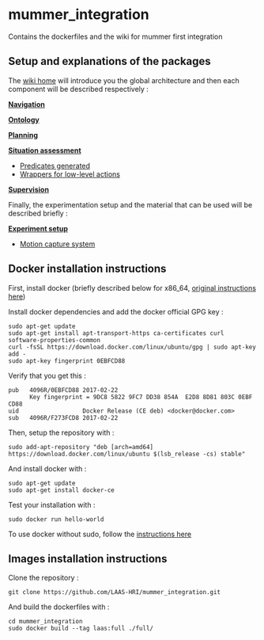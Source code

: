 # mummer_integration
Contains the dockerfiles and the wiki for mummer first integration

## Setup and explanations of the packages

The [wiki home](https://github.com/LAAS-HRI/mummer_integration/wiki) will introduce you the global architecture and then each component will be described respectively :

[**Navigation**](https://github.com/LAAS-HRI/mummer_integration/wiki/Navigation)

[**Ontology**](https://github.com/LAAS-HRI/mummer_integration/wiki/Ontology)

[**Planning**](https://github.com/LAAS-HRI/mummer_integration/wiki/Planning)

[**Situation assessment**](https://github.com/LAAS-HRI/mummer_integration/wiki/Situation-assessment)

* [Predicates generated](https://github.com/LAAS-HRI/mummer_integration/wiki/Predicates)
* [Wrappers for low-level actions](https://github.com/LAAS-HRI/mummer_integration/wiki/Wrappers)

[**Supervision**](https://github.com/LAAS-HRI/mummer_integration/wiki/Supervision)

Finally, the experimentation setup and the material that can be used will be described briefly :  

[**Experiment setup**](https://github.com/LAAS-HRI/mummer_integration/wiki/Experiment-setup)

* [Motion capture system](https://github.com/LAAS-HRI/mummer_integration/wiki/MotionCapture)

## Docker installation instructions

First, install docker (briefly described below for x86_64, [original instructions here](https://docs.docker.com/install/linux/docker-ce/ubuntu/))

Install docker dependencies and add the docker official GPG key :
```
sudo apt-get update
sudo apt-get install apt-transport-https ca-certificates curl software-properties-common
curl -fsSL https://download.docker.com/linux/ubuntu/gpg | sudo apt-key add -
sudo apt-key fingerprint 0EBFCD88
```
Verify that you get this :
```
pub   4096R/0EBFCD88 2017-02-22
      Key fingerprint = 9DC8 5822 9FC7 DD38 854A  E2D8 8D81 803C 0EBF CD88
uid                  Docker Release (CE deb) <docker@docker.com>
sub   4096R/F273FCD8 2017-02-22
```
Then, setup the repository with :
```
sudo add-apt-repository "deb [arch=amd64] https://download.docker.com/linux/ubuntu $(lsb_release -cs) stable"
```
And install docker with :
```
sudo apt-get update
sudo apt-get install docker-ce
```
Test your installation with :
```
sudo docker run hello-world
```

To use docker without sudo, follow the [instructions here](https://docs.docker.com/install/linux/linux-postinstall/#manage-docker-as-a-non-root-user)


## Images installation instructions

Clone the repository :
```
git clone https://github.com/LAAS-HRI/mummer_integration.git
```
And build the dockerfiles with :

```
cd mummer_integration
sudo docker build --tag laas:full ./full/
```
